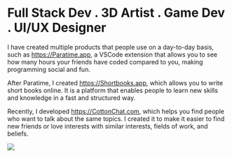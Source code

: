 # Full Stack Dev . 3D Artist . Game Dev . UI/UX Designer

I have created multiple products that people use on a day-to-day basis, such as https://Paratime.app, a VSCode extension that allows you to see how many hours your friends have coded compared to you, making programming social and fun.

After Paratime, I created https://Shortbooks.app, which allows you to write short books online. It is a platform that enables people to learn new skills and knowledge in a fast and structured way.

Recently, I developed https://CottonChat.com, which helps you find people who want to talk about the same topics. I created it to make it easier to find new friends or love interests with similar interests, fields of work, and beliefs.


![](https://komarev.com/ghpvc/?username=arnavzek&label=PROFILE+VIEWS)

<!--
**arnavzek/arnavzek** is a ✨ _special_ ✨ repository because its `README.md` (this file) appears on your GitHub profile.

Here are some ideas to get you started:

- 🔭 I’m currently working on ...
- 🌱 I’m currently learning ...
- 👯 I’m looking to collaborate on ...
- 🤔 I’m looking for help with ...
- 💬 Ask me about ...
- 📫 How to reach me: ...
- 😄 Pronouns: ...
- ⚡ Fun fact: ...
-->
